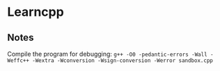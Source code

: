 # Learncpp

## Notes

Compile the program for debugging:
`g++ -O0 -pedantic-errors -Wall -Weffc++ -Wextra -Wconversion -Wsign-conversion -Werror sandbox.cpp`
